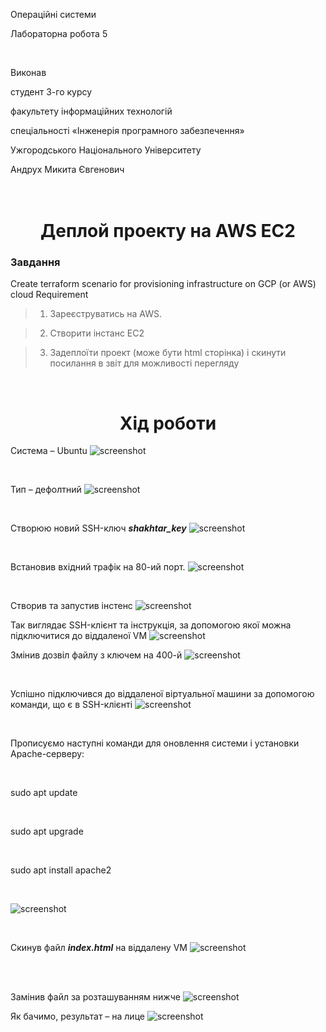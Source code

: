 Операційні системи

Лабораторна робота 5

<br>

Виконав 

студент 3-го курсу

факультету інформаційних технологій

спеціальності «Інженерія програмного забезпечення»

Ужгородського Національного Університету

Андрух Микита Євгенович
<br>
<br>
<br>

<h1 align="center">Деплой проекту на AWS EC2</h1>

### Завдання
Create terraform scenario for provisioning infrastructure on GCP (or AWS) cloud Requirement

>1. Зареєструватись на AWS. 

>2. Створити інстанс EC2

>3. Задеплоїти проект (може бути  html сторінка) і скинути посилання в звіт для можливості перегляду

<br>
<h1 align="center">Хід роботи</h1>
 
Система – Ubuntu
![screenshot](1.jpg)

<br>

Тип – дефолтний
![screenshot](2.jpg)

<br>


Створюю новий SSH-ключ ***shakhtar_key***
![screenshot](3.jpg)

<br>


Встановив вхідний трафік на 80-ий порт.
![screenshot](4.jpg)

<br>


Створив та запустив інстенс
![screenshot](5.jpg)

Так виглядає SSH-клієнт та інструкція, за допомогою якої можна підключитися до віддаленої VM
![screenshot](6.jpg)

Змінив дозвіл файлу з ключем на 400-й
![screenshot](7.jpg)

<br>

Успішно підключився до віддаленої віртуальної машини за допомогою команди, що є в SSH-клієнті
![screenshot](8.jpg)

<br>


Прописуємо наступні команди для оновлення системи і установки Apache-серверу:

<br>

sudo apt update

<br>

sudo apt upgrade

<br>

sudo apt install apache2

<br>

![screenshot](9.jpg)

<br>


Скинув файл ***index.html*** на віддалену VM
![screenshot](10.jpg)

<br>
<br>

Замінив файл за розташуванням нижче
![screenshot](11.jpg)

Як бачимо, результат – на лице
![screenshot](12.jpg)